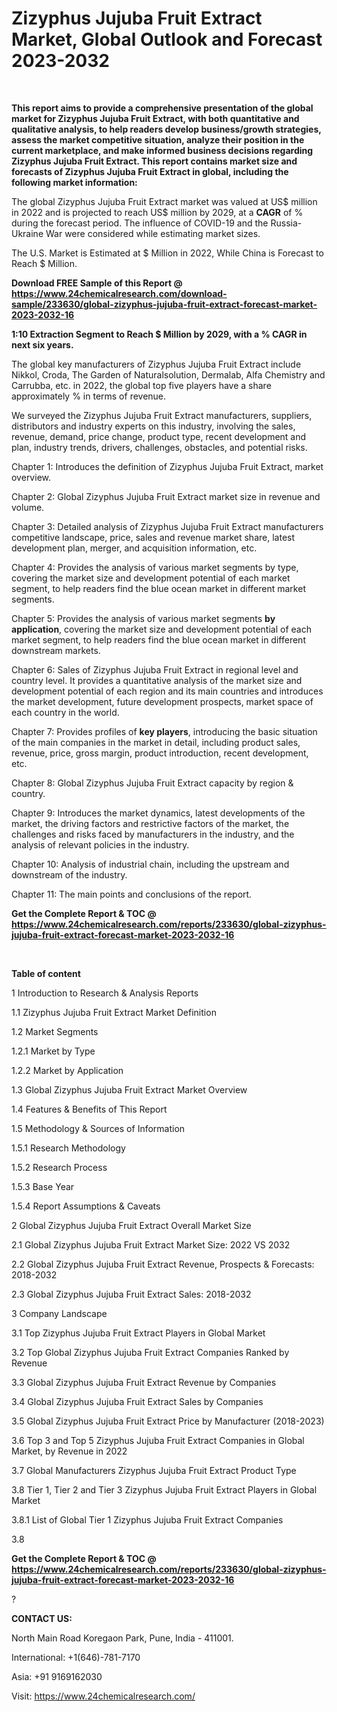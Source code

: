 <h1>Zizyphus Jujuba Fruit Extract Market, Global Outlook and Forecast 2023-2032</h1><br/><p><strong>This report aims to provide a comprehensive presentation of the global market for Zizyphus Jujuba Fruit Extract, with both quantitative and qualitative analysis, to help readers develop business/growth strategies, assess the market competitive situation, analyze their position in the current marketplace, and make informed business decisions regarding Zizyphus Jujuba Fruit Extract. This report contains market size and forecasts of Zizyphus Jujuba Fruit Extract in global, including the following market information:</strong></p>
 
 
 
 <p>The global Zizyphus Jujuba Fruit Extract market was valued at US$ million in 2022 and is projected to reach US$ million by 2029, at a <strong>CAGR</strong> of % during the forecast period. The influence of COVID-19 and the Russia-Ukraine War were considered while estimating market sizes.</p>
 
 
 
 <p>The U.S. Market is Estimated at $ Million in 2022, While China is Forecast to Reach $ Million.</p>
 
 
 
 <div><b>Download FREE Sample of this Report @ <a href="https://www.24chemicalresearch.com/download-sample/233630/global-zizyphus-jujuba-fruit-extract-forecast-market-2023-2032-16">https://www.24chemicalresearch.com/download-sample/233630/global-zizyphus-jujuba-fruit-extract-forecast-market-2023-2032-16</a></b></div>
 
 
 
 <p><strong>1:10 Extraction Segment to Reach $ Million by 2029, with a % <strong>CAGR</strong> in next six years.</strong></p>
 
 
 
 <p>The global key manufacturers of Zizyphus Jujuba Fruit Extract include Nikkol, Croda, The Garden of Naturalsolution, Dermalab, Alfa Chemistry and Carrubba, etc. in 2022, the global top five players have a share approximately % in terms of revenue.</p>
 
 
 
 <p>We surveyed the Zizyphus Jujuba Fruit Extract manufacturers, suppliers, distributors and industry experts on this industry, involving the sales, revenue, demand, price change, product type, recent development and plan, industry trends, drivers, challenges, obstacles, and potential risks.</p>
 
 
 
 <p>Chapter 1: Introduces the definition of Zizyphus Jujuba Fruit Extract, market overview.</p>
 
 
 
 <p>Chapter 2: Global Zizyphus Jujuba Fruit Extract market size in revenue and volume.</p>
 
 
 
 <p>Chapter 3: Detailed analysis of Zizyphus Jujuba Fruit Extract manufacturers competitive landscape, price, sales and revenue market share, latest development plan, merger, and acquisition information, etc.</p>
 
 
 
 <p>Chapter 4: Provides the analysis of various market segments by type, covering the market size and development potential of each market segment, to help readers find the blue ocean market in different market segments.</p>
 
 
 
 <p>Chapter 5: Provides the analysis of various market segments <strong>by application</strong>, covering the market size and development potential of each market segment, to help readers find the blue ocean market in different downstream markets.</p>
 
 
 
 <p>Chapter 6: Sales of Zizyphus Jujuba Fruit Extract in regional level and country level. It provides a quantitative analysis of the market size and development potential of each region and its main countries and introduces the market development, future development prospects, market space of each country in the world.</p>
 
 
 
 <p>Chapter 7: Provides profiles of <strong>key players</strong>, introducing the basic situation of the main companies in the market in detail, including product sales, revenue, price, gross margin, product introduction, recent development, etc.</p>
 
 
 
 <p>Chapter 8: Global Zizyphus Jujuba Fruit Extract capacity by region & country.</p>
 
 
 
 <p>Chapter 9: Introduces the market dynamics, latest developments of the market, the driving factors and restrictive factors of the market, the challenges and risks faced by manufacturers in the industry, and the analysis of relevant policies in the industry.</p>
 
 
 
 <p>Chapter 10: Analysis of industrial chain, including the upstream and downstream of the industry.</p>
 
 
 
 <p>Chapter 11: The main points and conclusions of the report.</p>
 
 
 
 <div><b>Get the Complete Report & TOC @ <a href="https://www.24chemicalresearch.com/reports/233630/global-zizyphus-jujuba-fruit-extract-forecast-market-2023-2032-16">https://www.24chemicalresearch.com/reports/233630/global-zizyphus-jujuba-fruit-extract-forecast-market-2023-2032-16</a></b></div>
 
 
 
 <p><br />
 
 <b>Table of content</b></p>
 
 
 
 <p>1 Introduction to Research & Analysis Reports<br />
 
 1.1 Zizyphus Jujuba Fruit Extract Market Definition<br />
 
 1.2 Market Segments<br />
 
 1.2.1 Market by Type<br />
 
 1.2.2 Market by Application<br />
 
 1.3 Global Zizyphus Jujuba Fruit Extract Market Overview<br />
 
 1.4 Features & Benefits of This Report<br />
 
 1.5 Methodology & Sources of Information<br />
 
 1.5.1 Research Methodology<br />
 
 1.5.2 Research Process<br />
 
 1.5.3 Base Year<br />
 
 1.5.4 Report Assumptions & Caveats<br />
 
 2 Global Zizyphus Jujuba Fruit Extract Overall Market Size<br />
 
 2.1 Global Zizyphus Jujuba Fruit Extract Market Size: 2022 VS 2032<br />
 
 2.2 Global Zizyphus Jujuba Fruit Extract Revenue, Prospects & Forecasts: 2018-2032<br />
 
 2.3 Global Zizyphus Jujuba Fruit Extract Sales: 2018-2032<br />
 
 3 Company Landscape<br />
 
 3.1 Top Zizyphus Jujuba Fruit Extract Players in Global Market<br />
 
 3.2 Top Global Zizyphus Jujuba Fruit Extract Companies Ranked by Revenue<br />
 
 3.3 Global Zizyphus Jujuba Fruit Extract Revenue by Companies<br />
 
 3.4 Global Zizyphus Jujuba Fruit Extract Sales by Companies<br />
 
 3.5 Global Zizyphus Jujuba Fruit Extract Price by Manufacturer (2018-2023)<br />
 
 3.6 Top 3 and Top 5 Zizyphus Jujuba Fruit Extract Companies in Global Market, by Revenue in 2022<br />
 
 3.7 Global Manufacturers Zizyphus Jujuba Fruit Extract Product Type<br />
 
 3.8 Tier 1, Tier 2 and Tier 3 Zizyphus Jujuba Fruit Extract Players in Global Market<br />
 
 3.8.1 List of Global Tier 1 Zizyphus Jujuba Fruit Extract Companies<br />
 
 3.8</p>
 
 
 
 <div><b>Get the Complete Report & TOC @ <a href="https://www.24chemicalresearch.com/reports/233630/global-zizyphus-jujuba-fruit-extract-forecast-market-2023-2032-16">https://www.24chemicalresearch.com/reports/233630/global-zizyphus-jujuba-fruit-extract-forecast-market-2023-2032-16</a></b></div>
 
 
 
 <p>? </p>
 
 
 
 <p><b>CONTACT US:</b><br />
 
 North Main Road Koregaon Park, Pune, India - 411001.<br />
 
 International: +1(646)-781-7170<br />
 
 Asia: +91 9169162030<br />
 
 Visit: <a href="https://www.24chemicalresearch.com/">https://www.24chemicalresearch.com/</a></p>